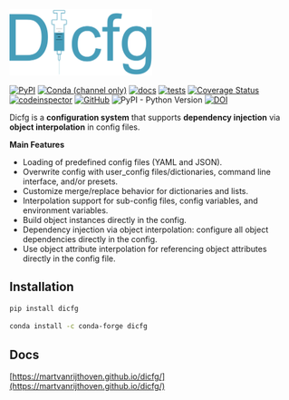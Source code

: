 <img src="https://raw.githubusercontent.com/martvanrijthoven/dicfg/f6639bb5788b6426133967b1929e8f4374eab78a/docs/source/_static/logo.svg" width="50%" height="50%">


[![PyPI](https://img.shields.io/pypi/v/dicfg?color=0&label=pypi%20package)](https://pypi.org/project/dicfg/)
[![Conda (channel only)](https://img.shields.io/conda/vn/conda-forge/dicfg)](https://anaconda.org/conda-forge/dicfg)
[![docs](https://github.com/martvanrijthoven/dicfg/actions/workflows/docs.yml/badge.svg)](https://github.com/martvanrijthoven/dicfg/actions/workflows/docs.yml)
[![tests](https://github.com/martvanrijthoven/dicfg/actions/workflows/tests.yml/badge.svg)](https://github.com/martvanrijthoven/dicfg/actions/workflows/tests.yml)
[![Coverage Status](https://coveralls.io/repos/github/martvanrijthoven/dicfg/badge.svg?branch=main)](https://coveralls.io/github/martvanrijthoven/dicfg?branch=main)
[![codeinspector](https://api.codiga.io/project/34959/score/svg)](https://app.codiga.io/public/project/34959/dicfg/dashboard)
[![GitHub](https://img.shields.io/github/license/martvanrijthoven/dicfg)](https://github.com/martvanrijthoven/dicfg/blob/main/LICENSE)
![PyPI - Python Version](https://img.shields.io/pypi/pyversions/dicfg)
[![DOI](https://zenodo.org/badge/DOI/10.5281/zenodo.7320310.svg)](https://doi.org/10.5281/zenodo.7320310)

Dicfg is a **configuration system** that supports **dependency injection** via **object interpolation** in config files.

**Main Features**

- Loading of predefined config files (YAML and JSON).
- Overwrite config with user_config files/dictionaries, command line interface, and/or presets.
- Customize merge/replace behavior for dictionaries and lists.
- Interpolation support for sub-config files, config variables, and environment variables.
- Build object instances directly in the config.
- Dependency injection via object interpolation: configure all object dependencies directly in the config.
- Use object attribute interpolation for referencing object attributes directly in the config file.

## Installation 


```bash
pip install dicfg
```


```bash
conda install -c conda-forge dicfg
```

## Docs

[https://martvanrijthoven.github.io/dicfg/](https://martvanrijthoven.github.io/dicfg/)





